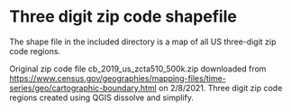 # Three digit zip code shapefile #

The shape file in the included directory is a map of all US three-digit zip code regions.

Original zip code file cb_2019_us_zcta510_500k.zip downloaded from https://www.census.gov/geographies/mapping-files/time-series/geo/cartographic-boundary.html on 2/8/2021. Three digit zip code regions created using QGIS dissolve and simplify.

